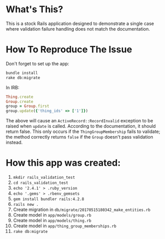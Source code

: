 # What's This?

This is a stock Rails application designed to demonstrate a single case where validation failure handling does not match the documentation.  

# How To Reproduce The Issue

Don't forget to set up the app:

```bash
bundle install
rake db:migrate
```

In IRB:

```ruby
Thing.create
Group.create
group = Group.first
group.update({'thing_ids' => ['1']})
```
The above will cause an `ActiveRecord::RecordInvalid` exception to be raised when `update` is called.  According to the documentation, it should return false.  This only occurs if the `ThingGroupMembership` fails to validate; the method correctly returns `false` if the `Group` doesn't pass validation instead.

# How this app was created:

1. `mkdir rails_validation_test`
1. `cd rails_validation_test`
1. `echo '2.4.1' > .ruby_version`
1. `echo '.gems' > .rbenv_gemsets`
1. `gem install bundler rails:4.2.8`
1. `rails new .`
1. Create migration in `db/migrate/20170515180342_make_entities.rb`
1. Create model in `app/models/group.rb`
1. Create model in `app/models/thing.rb`
1. Create model in `app/thing_group_memberships.rb`
1. `rake db:migrate`
